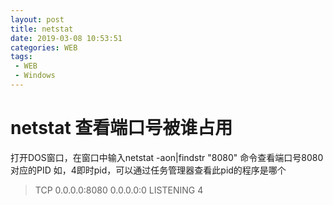 ```yaml
---
layout: post
title: netstat
date: 2019-03-08 10:53:51
categories: WEB
tags:
 - WEB
 - Windows
---
```

# netstat 查看端口号被谁占用 #

打开DOS窗口，在窗口中输入netstat -aon|findstr "8080" 命令查看端口号8080对应的PID
如，4即时pid，可以通过任务管理器查看此pid的程序是哪个
>   TCP    0.0.0.0:8080           0.0.0.0:0              LISTENING       4
